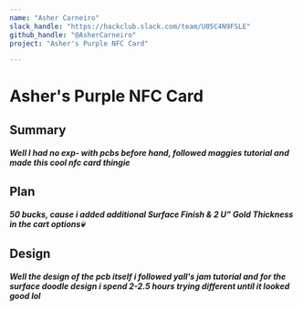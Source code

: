 ```yaml
---
name: "Asher Carneiro"
slack_handle: "https://hackclub.slack.com/team/U05C4N9FSLE"
github_handle: "@AsherCarneiro"
project: "Asher's Purple NFC Card"

---
```


# Asher's Purple NFC Card
## Summary
##### Well I had no exp- with pcbs before hand, followed maggies tutorial and made this cool nfc card thingie 

## Plan
##### 50 bucks, cause i added additional Surface Finish & 2 U" Gold Thickness in the cart options💀

## Design
##### Well the design of the pcb itself i followed yall's jam tutorial and for the surface doodle design i spend 2-2.5 hours trying different until it looked good lol
